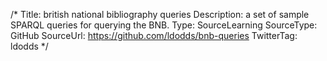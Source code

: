 /*
Title: british national bibliography queries
Description: a set of sample SPARQL queries for querying the BNB.
Type: SourceLearning
SourceType: GitHub
SourceUrl: https://github.com/ldodds/bnb-queries
TwitterTag: ldodds
*/

